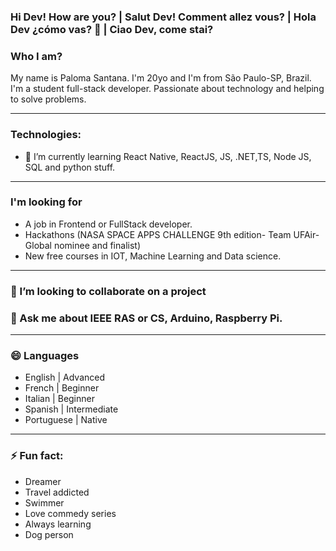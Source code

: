 ### Hi Dev! How are you? | Salut Dev! Comment allez vous? | Hola Dev ¿cómo vas? 👋 | Ciao Dev, come stai?

<!--
**pahsantana/pahsantana** is a ✨ _special_ ✨ repository because its `README.md` (this file) appears on your GitHub profile.-->

### Who I am?

My name is Paloma Santana. I'm 20yo and I'm from São Paulo-SP, Brazil. I'm a student full-stack developer. Passionate about technology and helping to solve problems.

------------------------------------------------------------------------------------------------------------------------------------------------

### Technologies:
- 🌱 I’m currently learning React Native, ReactJS, JS, .NET,TS, Node JS, SQL and python stuff.
-------------------------------------------------------------------------------------------------------------------------------------------------
### I'm looking for

- A job in Frontend or FullStack developer.
- Hackathons 
(NASA SPACE APPS CHALLENGE 9th edition- Team UFAir- Global nominee and finalist) 
- New free courses in IOT, Machine Learning and Data science.

-------------------------------------------------------------------------------------------------------------------------------------------------
### 👯 I’m looking to collaborate on a project

### 💬 Ask me about IEEE RAS or CS, Arduino, Raspberry Pi.
--------------------------------------------------------------------------------------------------------------------------------------------------
### 😄 Languages

- English | Advanced
- French | Beginner
- Italian | Beginner
- Spanish | Intermediate
- Portuguese | Native

--------------------------------------------------------------------------------------------------------------------------------------------------
### ⚡ Fun fact:

- Dreamer
- Travel addicted
- Swimmer
- Love commedy series
- Always learning
- Dog person

